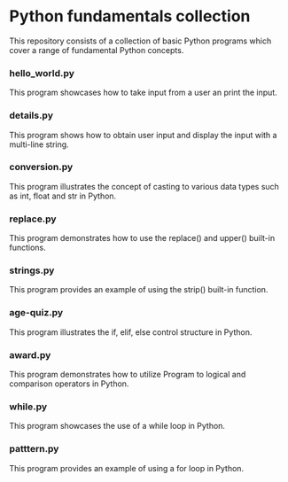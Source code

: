 # Python fundamentals collection

This repository consists of a collection of basic Python programs which cover a range of fundamental Python concepts. 

### hello_world.py
This program showcases how to take input from a user an print the input.

### details.py
This program shows how to obtain user input and display the input with a multi-line string.

### conversion.py
This program illustrates the concept of casting to various data types such as int, float and str in Python.

### replace.py
This program demonstrates how to use the replace() and upper() built-in functions.

### strings.py
This program provides an example of using the strip() built-in function.

### age-quiz.py
This program illustrates the if, elif, else control structure in Python.

### award.py
This program demonstrates how to utilize Program to logical and comparison operators in Python.

### while.py
This program showcases the use of a while loop in Python.

### patttern.py
This program provides an example of using a for loop in Python.
